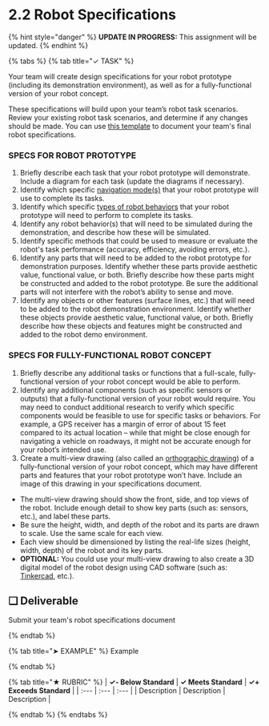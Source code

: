 # 2.2 Robot Specifications

{% hint style="danger" %}
**UPDATE IN PROGRESS:** This assignment will be updated.
{% endhint %}

{% tabs %}
{% tab title="✓ TASK" %}

Your team will create design specifications for your robot prototype \(including its demonstration environment\), as well as for a fully-functional version of your robot concept.

These specifications will build upon your team’s robot task scenarios. Review your existing robot task scenarios, and determine if any changes should be made. You can use [this template](https://drive.google.com/open?id=1tK8MlYiteU9xbp79sl2Vyf3QP6dMXMHNyP2PRwS0gmw) to document your team's final robot specifications.

### SPECS FOR ROBOT PROTOTYPE

1. Briefly describe each task that your robot prototype will demonstrate. Include a diagram for each task \(update the diagrams if necessary\).
2. Identify which specific [navigation mode\(s\)](https://docs.idew.org/code-robotics/references/navigation-modes) that your robot prototype will use to complete its tasks.
3. Identify which specific [types of robot behaviors](https://docs.idew.org/code-robotics/references/robot-behaviors#types-of-robot-behaviors) that your robot prototype will need to perform to complete its tasks.
4. Identify any robot behavior\(s\) that will need to be simulated during the demonstration, and describe how these will be simulated.
5. Identify specific methods that could be used to measure or evaluate the robot's task performance \(accuracy, efficiency, avoiding errors, etc.\).
6. Identify any parts that will need to be added to the robot prototype for demonstration purposes. Identify whether these parts provide aesthetic value, functional value, or both. Briefly describe how these parts might be constructed and added to the robot prototype. Be sure the additional parts will not interfere with the robot’s ability to sense and move.
7. Identify any objects or other features \(surface lines, etc.\) that will need to be added to the robot demonstration environment. Identify whether these objects provide aesthetic value, functional value, or both. Briefly describe how these objects and features might be constructed and added to the robot demo environment.

### SPECS FOR FULLY-FUNCTIONAL ROBOT CONCEPT

1. Briefly describe any additional tasks or functions that a full-scale, fully-functional version of your robot concept would be able to perform.
2. Identify any additional components \(such as specific sensors or outputs\) that a fully-functional version of your robot would require.  You may need to conduct additional research to verify which specific components would be feasible to use for specific tasks or behaviors. For example, a GPS receiver has a margin of error of about 15 feet compared to its actual location – while that might be close enough for navigating a vehicle on roadways, it might not be accurate enough for your robot’s intended use.
3. Create a multi-view drawing \(also called an [orthographic drawing](http://www.technologystudent.com/prddes1/orthogrp1.html)\) of a fully-functional version of your robot concept, which may have different parts and features that your robot prototype won’t have. Include an image of this drawing in your specifications document.
  * The multi-view drawing should show the front, side, and top views of the robot. Include enough detail to show key parts \(such as: sensors, etc.\), and label these parts.
  * Be sure the height, width, and depth of the robot and its parts are drawn to scale. Use the same scale for each view.
  * Each view should be dimensioned by listing the real-life sizes \(height, width, depth\) of the robot and its key parts.
  * **OPTIONAL:**  You could use your multi-view drawing to also create a 3D digital model of the robot design using CAD software \(such as:  [Tinkercad](https://www.tinkercad.com/), etc.\).

## **❏ Deliverable**

Submit your team's robot specifications document

{% endtab %}

{% tab title="➤ EXAMPLE" %}
Example

{% endtab %}

{% tab title="★ RUBRIC" %}
| **✓- Below Standard** | **✓ Meets Standard** | **✓+ Exceeds Standard** |
| :--- | :--- | :--- |
| Description | Description | Description |

{% endtab %}
{% endtabs %}
